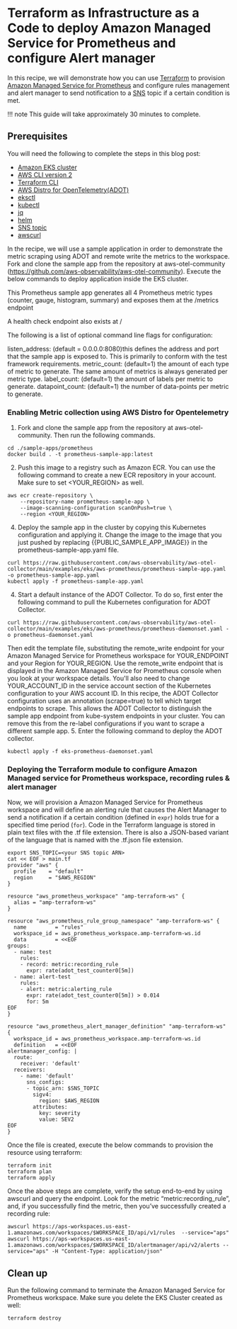 # Terraform as Infrastructure as a Code to deploy Amazon Managed Service for Prometheus and configure Alert manager

In this recipe, we will demonstrate how you can use [Terraform](https://www.terraform.io/) to provision [Amazon Managed Service for Prometheus](https://aws.amazon.com/prometheus/) and configure rules management and alert manager to send notification to a [SNS](https://docs.aws.amazon.com/sns/) topic if a certain condition is met.


!!! note
    This guide will take approximately 30 minutes to complete.

## Prerequisites
You will need the following to complete the steps in this blog post:
* [Amazon EKS cluster](https://docs.aws.amazon.com/eks/latest/userguide/create-cluster.html) 
* [AWS CLI version 2](https://docs.aws.amazon.com/cli/latest/userguide/install-cliv2.html)
* [Terraform CLI](https://www.terraform.io/downloads)
* [AWS Distro for OpenTelemetry(ADOT)](https://aws-otel.github.io/)
* [eksctl](https://eksctl.io/)
* [kubectl](https://docs.aws.amazon.com/eks/latest/userguide/install-kubectl.html)
* [jq](https://stedolan.github.io/jq/download/)
* [helm](https://helm.sh/)
* [SNS topic](https://docs.aws.amazon.com/sns/latest/dg/sns-create-topic.html)
* [awscurl](https://github.com/okigan/awscurl)

In the recipe, we will use a sample application in order to demonstrate the metric scraping using ADOT and remote write the metrics to the workspace. Fork and clone the sample app from the repository at aws-otel-community (https://github.com/aws-observability/aws-otel-community). Execute the below commands to deploy application inside the EKS cluster. 

This Prometheus sample app generates all 4 Prometheus metric types (counter, gauge, histogram, summary) and exposes them at the /metrics endpoint

A health check endpoint also exists at /

The following is a list of optional command line flags for configuration:

listen_address: (default = 0.0.0.0:8080)this defines the address and port that the sample app is exposed to. This is primarily to conform with the test framework requirements.
metric_count: (default=1) the amount of each type of metric to generate. The same amount of metrics is always generated per metric type.
label_count: (default=1) the amount of labels per metric to generate.
datapoint_count: (default=1) the number of data-points per metric to generate.

### Enabling Metric collection using AWS Distro for Opentelemetry
1. Fork and clone the sample app from the repository at aws-otel-community.
Then run the following commands.

```
cd ./sample-apps/prometheus
docker build . -t prometheus-sample-app:latest
```
2. Push this image to a registry such as Amazon ECR. You can use the following command to create a new ECR repository in your account. Make sure to set <YOUR_REGION> as well.

```
aws ecr create-repository \
    --repository-name prometheus-sample-app \
    --image-scanning-configuration scanOnPush=true \
    --region <YOUR_REGION>
```

4. Deploy the sample app in the cluster by copying this Kubernetes configuration and applying it. Change the image to the image that you just pushed by replacing {{PUBLIC_SAMPLE_APP_IMAGE}} in the prometheus-sample-app.yaml file.

```
curl https://raw.githubusercontent.com/aws-observability/aws-otel-collector/main/examples/eks/aws-prometheus/prometheus-sample-app.yaml -o prometheus-sample-app.yaml
kubectl apply -f prometheus-sample-app.yaml
```
4. Start a default instance of the ADOT Collector. To do so, first enter the following command to pull the Kubernetes configuration for ADOT Collector.

```
curl https://raw.githubusercontent.com/aws-observability/aws-otel-collector/main/examples/eks/aws-prometheus/prometheus-daemonset.yaml -o prometheus-daemonset.yaml
```
Then edit the template file, substituting the remote_write endpoint for your Amazon Managed Service for Prometheus workspace for YOUR_ENDPOINT and your Region for YOUR_REGION. Use the remote_write endpoint that is displayed in the Amazon Managed Service for Prometheus console when you look at your workspace details.
You'll also need to change YOUR_ACCOUNT_ID in the service account section of the Kubernetes configuration to your AWS account ID.
In this recipe, the ADOT Collector configuration uses an annotation (scrape=true) to tell which target endpoints to scrape. This allows the ADOT Collector to distinguish the sample app endpoint from kube-system endpoints in your cluster. You can remove this from the re-label configurations if you want to scrape a different sample app.
5. Enter the following command to deploy the ADOT collector.
```
kubectl apply -f eks-prometheus-daemonset.yaml
```

### Deploying the Terraform module to configure Amazon Managed service for Prometheus workspace, recording rules & alert manager

Now, we will  provision a Amazon Managed Service for Prometheus workspace and will define an alerting rule that causes the Alert Manager to send a notification if a certain condition (defined in ```expr```) holds true for a specified time period (```for```). Code in the Terraform language is stored in plain text files with the .tf file extension. There is also a JSON-based variant of the language that is named with the .tf.json file extension.

```
export SNS_TOPIC=<your SNS topic ARN>
cat << EOF > main.tf
provider "aws" {
  profile    = "default"
  region     = "$AWS_REGION"
}

resource "aws_prometheus_workspace" "amp-terraform-ws" {
  alias = "amp-terraform-ws"
}

resource "aws_prometheus_rule_group_namespace" "amp-terraform-ws" {
  name         = "rules"
  workspace_id = aws_prometheus_workspace.amp-terraform-ws.id
  data         = <<EOF
groups:
  - name: test
    rules:
    - record: metric:recording_rule
      expr: rate(adot_test_counter0[5m])
  - name: alert-test
    rules:
    - alert: metric:alerting_rule
      expr: rate(adot_test_counter0[5m]) > 0.014
      for: 5m    
EOF
}

resource "aws_prometheus_alert_manager_definition" "amp-terraform-ws" {
  workspace_id = aws_prometheus_workspace.amp-terraform-ws.id
  definition   = <<EOF
alertmanager_config: |
  route:
    receiver: 'default'
  receivers:
    - name: 'default'
      sns_configs:
      - topic_arn: $SNS_TOPIC
        sigv4:
          region: $AWS_REGION
        attributes:
          key: severity
          value: SEV2
EOF
}
```

Once the file is created, execute the below commands to provision the resource using terraform:

```
terraform init
terraform plan
terraform apply
```

Once the above steps are complete, verify the setup end-to-end by using awscurl and query the endpoint. Look for the metric “metric:recording_rule”, and, if you successfully find the metric, then you’ve successfully created a recording rule:

```
awscurl https://aps-workspaces.us-east-1.amazonaws.com/workspaces/$WORKSPACE_ID/api/v1/rules  --service="aps"
awscurl https://aps-workspaces.us-east-1.amazonaws.com/workspaces/$WORKSPACE_ID/alertmanager/api/v2/alerts --service="aps" -H "Content-Type: application/json"
```

## Clean up

Run the following command to terminate the Amazon Managed Service for Prometheus workspace. Make sure you delete the EKS Cluster created as well:


```
terraform destroy
```

